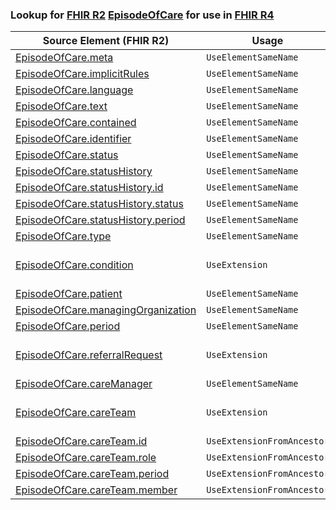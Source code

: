 ### Lookup for [FHIR R2](https://hl7.org/fhir/DSTU2/) [EpisodeOfCare](https://hl7.org/fhir/DSTU2/EpisodeOfCare.html) for use in [FHIR R4](https://hl7.org/fhir/R4/)

| Source Element (FHIR R2) | Usage | Target |
| -------------- | ----- | ------ |
| [EpisodeOfCare.meta](https://hl7.org/fhir/DSTU2/EpisodeOfCare.html#resource) | `UseElementSameName` | [EpisodeOfCare.meta](https://hl7.org/fhir/R4/EpisodeOfCare.html#resource) |
| [EpisodeOfCare.implicitRules](https://hl7.org/fhir/DSTU2/EpisodeOfCare.html#resource) | `UseElementSameName` | [EpisodeOfCare.implicitRules](https://hl7.org/fhir/R4/EpisodeOfCare.html#resource) |
| [EpisodeOfCare.language](https://hl7.org/fhir/DSTU2/EpisodeOfCare.html#resource) | `UseElementSameName` | [EpisodeOfCare.language](https://hl7.org/fhir/R4/EpisodeOfCare.html#resource) |
| [EpisodeOfCare.text](https://hl7.org/fhir/DSTU2/EpisodeOfCare.html#resource) | `UseElementSameName` | [EpisodeOfCare.text](https://hl7.org/fhir/R4/EpisodeOfCare.html#resource) |
| [EpisodeOfCare.contained](https://hl7.org/fhir/DSTU2/EpisodeOfCare.html#resource) | `UseElementSameName` | [EpisodeOfCare.contained](https://hl7.org/fhir/R4/EpisodeOfCare.html#resource) |
| [EpisodeOfCare.identifier](https://hl7.org/fhir/DSTU2/EpisodeOfCare.html#resource) | `UseElementSameName` | [EpisodeOfCare.identifier](https://hl7.org/fhir/R4/EpisodeOfCare.html#resource) |
| [EpisodeOfCare.status](https://hl7.org/fhir/DSTU2/EpisodeOfCare.html#resource) | `UseElementSameName` | [EpisodeOfCare.status](https://hl7.org/fhir/R4/EpisodeOfCare.html#resource) |
| [EpisodeOfCare.statusHistory](https://hl7.org/fhir/DSTU2/EpisodeOfCare.html#resource) | `UseElementSameName` | [EpisodeOfCare.statusHistory](https://hl7.org/fhir/R4/EpisodeOfCare.html#resource) |
| [EpisodeOfCare.statusHistory.id](https://hl7.org/fhir/DSTU2/EpisodeOfCare.html#resource) | `UseElementSameName` | [EpisodeOfCare.statusHistory.id](https://hl7.org/fhir/R4/EpisodeOfCare.html#resource) |
| [EpisodeOfCare.statusHistory.status](https://hl7.org/fhir/DSTU2/EpisodeOfCare.html#resource) | `UseElementSameName` | [EpisodeOfCare.statusHistory.status](https://hl7.org/fhir/R4/EpisodeOfCare.html#resource) |
| [EpisodeOfCare.statusHistory.period](https://hl7.org/fhir/DSTU2/EpisodeOfCare.html#resource) | `UseElementSameName` | [EpisodeOfCare.statusHistory.period](https://hl7.org/fhir/R4/EpisodeOfCare.html#resource) |
| [EpisodeOfCare.type](https://hl7.org/fhir/DSTU2/EpisodeOfCare.html#resource) | `UseElementSameName` | [EpisodeOfCare.type](https://hl7.org/fhir/R4/EpisodeOfCare.html#resource) |
| [EpisodeOfCare.condition](https://hl7.org/fhir/DSTU2/EpisodeOfCare.html#resource) | `UseExtension` | [http://hl7.org/fhir/1.0/StructureDefinition/extension-EpisodeOfCare.condition](StructureDefinition-ext-R2-EpisodeOfCare.condition.html) |
| [EpisodeOfCare.patient](https://hl7.org/fhir/DSTU2/EpisodeOfCare.html#resource) | `UseElementSameName` | [EpisodeOfCare.patient](https://hl7.org/fhir/R4/EpisodeOfCare.html#resource) |
| [EpisodeOfCare.managingOrganization](https://hl7.org/fhir/DSTU2/EpisodeOfCare.html#resource) | `UseElementSameName` | [EpisodeOfCare.managingOrganization](https://hl7.org/fhir/R4/EpisodeOfCare.html#resource) |
| [EpisodeOfCare.period](https://hl7.org/fhir/DSTU2/EpisodeOfCare.html#resource) | `UseElementSameName` | [EpisodeOfCare.period](https://hl7.org/fhir/R4/EpisodeOfCare.html#resource) |
| [EpisodeOfCare.referralRequest](https://hl7.org/fhir/DSTU2/EpisodeOfCare.html#resource) | `UseExtension` | [http://hl7.org/fhir/1.0/StructureDefinition/extension-EpisodeOfCare.referralRequest](StructureDefinition-ext-R2-EpisodeOfCare.referralRequest.html) |
| [EpisodeOfCare.careManager](https://hl7.org/fhir/DSTU2/EpisodeOfCare.html#resource) | `UseElementSameName` | [EpisodeOfCare.careManager](https://hl7.org/fhir/R4/EpisodeOfCare.html#resource) |
| [EpisodeOfCare.careTeam](https://hl7.org/fhir/DSTU2/EpisodeOfCare.html#resource) | `UseExtension` | [http://hl7.org/fhir/1.0/StructureDefinition/extension-EpisodeOfCare.careTeam](StructureDefinition-ext-R2-EpisodeOfCare.careTeam.html) |
| [EpisodeOfCare.careTeam.id](https://hl7.org/fhir/DSTU2/EpisodeOfCare.html#resource) | `UseExtensionFromAncestor` | - |
| [EpisodeOfCare.careTeam.role](https://hl7.org/fhir/DSTU2/EpisodeOfCare.html#resource) | `UseExtensionFromAncestor` | - |
| [EpisodeOfCare.careTeam.period](https://hl7.org/fhir/DSTU2/EpisodeOfCare.html#resource) | `UseExtensionFromAncestor` | - |
| [EpisodeOfCare.careTeam.member](https://hl7.org/fhir/DSTU2/EpisodeOfCare.html#resource) | `UseExtensionFromAncestor` | - |
